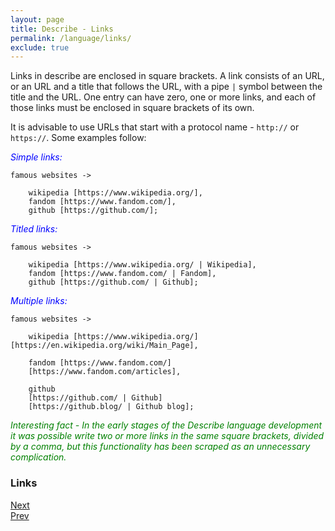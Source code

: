 ```yaml
---
layout: page
title: Describe - Links
permalink: /language/links/
exclude: true
---
```

Links in describe are enclosed in square brackets. A link consists of an URL, or an URL and a title that follows the URL, with a pipe ```|``` symbol between the title and the URL. One entry can have zero, one or more links, and each of those links must be enclosed in square brackets of its own.

It is advisable to use URLs that start with a protocol name - ```http://``` or ```https://```.
Some examples follow:

<span style="color:blue">_Simple links:_</span>
```
famous websites ->

    wikipedia [https://www.wikipedia.org/],
    fandom [https://www.fandom.com/],
    github [https://github.com/];
```

<span style="color:blue">_Titled links:_</span>
```
famous websites ->

    wikipedia [https://www.wikipedia.org/ | Wikipedia],
    fandom [https://www.fandom.com/ | Fandom],
    github [https://github.com/ | Github];
```

<span style="color:blue">_Multiple links:_</span>
```
famous websites ->

    wikipedia [https://www.wikipedia.org/][https://en.wikipedia.org/wiki/Main_Page],
    
	fandom [https://www.fandom.com/]
	[https://www.fandom.com/articles],
    
	github 
	[https://github.com/ | Github]
	[https://github.blog/ | Github blog];
```

<span style="color:green">_Interesting fact - In the early stages of the Describe language development it was possible write two or more links in the same square brackets, divided by a comma, but this functionality has been scraped as an unnecessary complication._</span>

### Links
[Next](/DescribeDocumentation/language/decorators)<br>
[Prev](/DescribeDocumentation/language/comments)
